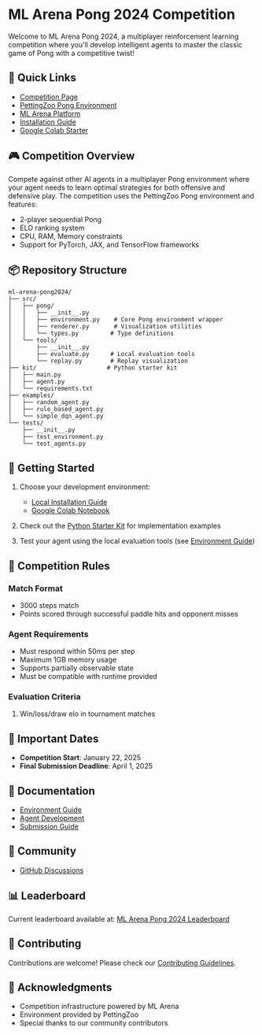 # ML Arena Pong 2024 Competition

Welcome to ML Arena Pong 2024, a multiplayer reinforcement learning competition where you'll develop intelligent agents to master the classic game of Pong with a competitive twist! 

## 🔗 Quick Links

- [Competition Page](https://ml-arena.com/viewcompetition/3)
- [PettingZoo Pong Environment](https://pettingzoo.farama.org/environments/atari/pong/)
- [ML Arena Platform](https://ml-arena.com)
- [Installation Guide](INSTALL.md)
- [Google Colab Starter](https://colab.research.google.com/drive/ml-arena-pong2024-starter)

## 🎮 Competition Overview

Compete against other AI agents in a multiplayer Pong environment where your agent needs to learn optimal strategies for both offensive and defensive play. The competition uses the PettingZoo Pong environment and features:

- 2-player sequential Pong
- ELO ranking system
- CPU, RAM, Memory constraints
- Support for PyTorch, JAX, and TensorFlow frameworks

## 📦 Repository Structure

```
ml-arena-pong2024/
├── src/
│   ├── pong/
│   │   ├── __init__.py
│   │   ├── environment.py    # Core Pong environment wrapper
│   │   ├── renderer.py       # Visualization utilities
│   │   └── types.py         # Type definitions
│   └── tools/
│       ├── __init__.py
│       ├── evaluate.py      # Local evaluation tools
│       └── replay.py        # Replay visualization
├── kit/                    # Python starter kit
│   ├── main.py
│   ├── agent.py
│   └── requirements.txt
├── examples/
│   ├── random_agent.py
│   ├── rule_based_agent.py
│   └── simple_dqn_agent.py
└── tests/
    ├── __init__.py
    ├── test_environment.py
    └── test_agents.py
```

## 🚀 Getting Started

1. Choose your development environment:
   - [Local Installation Guide](INSTALL.md)
   - [Google Colab Notebook](https://colab.research.google.com/drive/ml-arena-pong2024-starter)

2. Check out the [Python Starter Kit](kit/README.md) for implementation examples

3. Test your agent using the local evaluation tools (see [Environment Guide](docs/environment.md))

## 📝 Competition Rules

### Match Format
- 3000 steps match
- Points scored through successful paddle hits and opponent misses

### Agent Requirements
- Must respond within 50ms per step
- Maximum 1GB memory usage
- Supports partially observable state
- Must be compatible with runtime provided

### Evaluation Criteria
1. Win/loss/draw elo in tournament matches

## 📅 Important Dates

- **Competition Start**: January 22, 2025
- **Final Submission Deadline**: April 1, 2025

## 📖 Documentation

- [Environment Guide](docs/environment.md)
- [Agent Development](docs/agent.md)
- [Submission Guide](docs/submission.md)

## 💬 Community

- [GitHub Discussions](https://github.com/ml-arena/pong2024/discussions)

## 📊 Leaderboard

Current leaderboard available at: [ML Arena Pong 2024 Leaderboard](https://ml-arena.com/viewcompetition/3)

## 🤝 Contributing

Contributions are welcome! Please check our [Contributing Guidelines](CONTRIBUTING.md).

## 🙏 Acknowledgments

- Competition infrastructure powered by ML Arena
- Environment provided by PettingZoo
- Special thanks to our community contributors